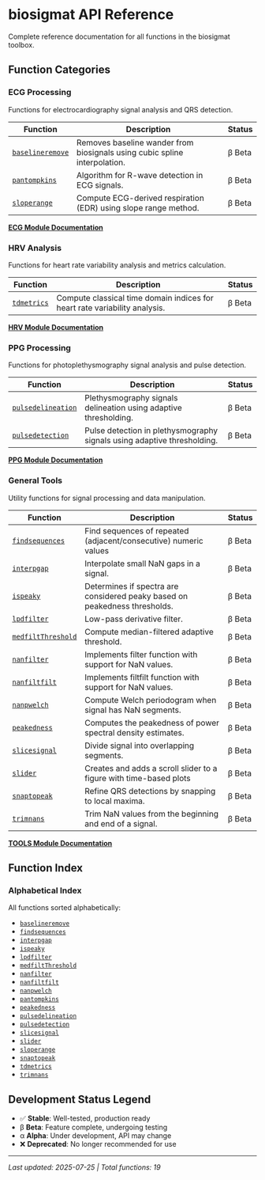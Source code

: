 # biosigmat API Reference

Complete reference documentation for all functions in the biosigmat toolbox.

## Function Categories

### ECG Processing
Functions for electrocardiography signal analysis and QRS detection.

| Function | Description | Status |
| -------- | ----------- | ------ |
| [`baselineremove`](ecg/baselineremove.md) | Removes baseline wander from biosignals using cubic spline interpolation. | β Beta |
| [`pantompkins`](ecg/pantompkins.md) | Algorithm for R-wave detection in ECG signals. | β Beta |
| [`sloperange`](ecg/sloperange.md) | Compute ECG-derived respiration (EDR) using slope range method. | β Beta |

**[ECG Module Documentation](ecg/README.md)**

### HRV Analysis
Functions for heart rate variability analysis and metrics calculation.

| Function | Description | Status |
| -------- | ----------- | ------ |
| [`tdmetrics`](hrv/tdmetrics.md) | Compute classical time domain indices for heart rate variability analysis. | β Beta |

**[HRV Module Documentation](hrv/README.md)**

### PPG Processing
Functions for photoplethysmography signal analysis and pulse detection.

| Function | Description | Status |
| -------- | ----------- | ------ |
| [`pulsedelineation`](ppg/pulsedelineation.md) | Plethysmography signals delineation using adaptive thresholding. | β Beta |
| [`pulsedetection`](ppg/pulsedetection.md) | Pulse detection in plethysmography signals using adaptive thresholding. | β Beta |

**[PPG Module Documentation](ppg/README.md)**

### General Tools
Utility functions for signal processing and data manipulation.

| Function | Description | Status |
| -------- | ----------- | ------ |
| [`findsequences`](tools/findsequences.md) | Find sequences of repeated (adjacent/consecutive) numeric values | β Beta |
| [`interpgap`](tools/interpgap.md) | Interpolate small NaN gaps in a signal. | β Beta |
| [`ispeaky`](tools/ispeaky.md) | Determines if spectra are considered peaky based on peakedness thresholds. | β Beta |
| [`lpdfilter`](tools/lpdfilter.md) | Low-pass derivative filter. | β Beta |
| [`medfiltThreshold`](tools/medfiltThreshold.md) | Compute median-filtered adaptive threshold. | β Beta |
| [`nanfilter`](tools/nanfilter.md) | Implements filter function with support for NaN values. | β Beta |
| [`nanfiltfilt`](tools/nanfiltfilt.md) | Implements filtfilt function with support for NaN values. | β Beta |
| [`nanpwelch`](tools/nanpwelch.md) | Compute Welch periodogram when signal has NaN segments. | β Beta |
| [`peakedness`](tools/peakedness.md) | Computes the peakedness of power spectral density estimates. | β Beta |
| [`slicesignal`](tools/slicesignal.md) | Divide signal into overlapping segments. | β Beta |
| [`slider`](tools/slider.md) | Creates and adds a scroll slider to a figure with time-based plots | β Beta |
| [`snaptopeak`](tools/snaptopeak.md) | Refine QRS detections by snapping to local maxima. | β Beta |
| [`trimnans`](tools/trimnans.md) | Trim NaN values from the beginning and end of a signal. | β Beta |

**[TOOLS Module Documentation](tools/README.md)**

## Function Index

### Alphabetical Index
All functions sorted alphabetically:

- [`baselineremove`](ecg/baselineremove.md)
- [`findsequences`](tools/findsequences.md)
- [`interpgap`](tools/interpgap.md)
- [`ispeaky`](tools/ispeaky.md)
- [`lpdfilter`](tools/lpdfilter.md)
- [`medfiltThreshold`](tools/medfiltThreshold.md)
- [`nanfilter`](tools/nanfilter.md)
- [`nanfiltfilt`](tools/nanfiltfilt.md)
- [`nanpwelch`](tools/nanpwelch.md)
- [`pantompkins`](ecg/pantompkins.md)
- [`peakedness`](tools/peakedness.md)
- [`pulsedelineation`](ppg/pulsedelineation.md)
- [`pulsedetection`](ppg/pulsedetection.md)
- [`slicesignal`](tools/slicesignal.md)
- [`slider`](tools/slider.md)
- [`sloperange`](ecg/sloperange.md)
- [`snaptopeak`](tools/snaptopeak.md)
- [`tdmetrics`](hrv/tdmetrics.md)
- [`trimnans`](tools/trimnans.md)


## Development Status Legend
- ✅ **Stable**: Well-tested, production ready
- β **Beta**: Feature complete, undergoing testing
- α **Alpha**: Under development, API may change
- ❌ **Deprecated**: No longer recommended for use
---

*Last updated: 2025-07-25 | Total functions: 19*
